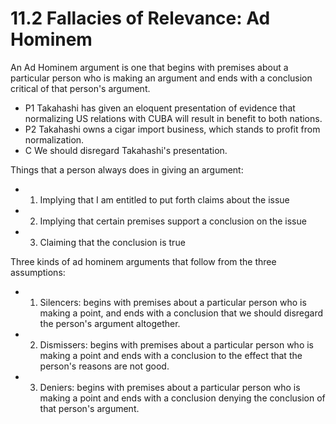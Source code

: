 # 11.2 Fallacies of Relevance: Ad Hominem

An Ad Hominem argument is one that begins with premises about a particular person who is making an argument and ends with a conclusion critical of that person's argument.

- P1 Takahashi has given an eloquent presentation of evidence that normalizing US relations with CUBA will result in benefit to both nations.
- P2 Takahashi owns a cigar import business, which stands to profit from normalization.
- C We should disregard Takahashi's presentation.

Things that a person always does in giving an argument:
- 1) Implying that I am entitled to put forth claims about the issue
- 2) Implying that certain premises support a conclusion on the issue
- 3) Claiming that the conclusion is true

Three kinds of ad hominem arguments that follow from the three assumptions:

- 1) Silencers: begins with premises about a particular person who is making a point, and ends with a conclusion that we should disregard the person's argument altogether.
- 2) Dismissers: begins with premises about a particular person who is making a point and ends with a conclusion to the effect that the person's reasons are not good.
- 3) Deniers: begins with premises about a particular person who is making a point and ends with a conclusion denying the conclusion of that person's argument.
